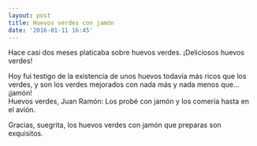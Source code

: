 ```yaml
---
layout: post
title: Huevos verdes con jamón
date: '2016-01-11 16:45'
---
```


Hace casi dos meses platicaba sobre huevos verdes. ¡Deliciosos huevos verdes! 

Hoy fui testigo de la existencia de unos huevos todavía más ricos que los verdes, y son los verdes mejorados con nada más y nada menos que... ¡jamón! <br />  Huevos verdes, Juan Ramón: Los probé con jamón y los comería hasta en el avión.

Gracias, suegrita, los huevos verdes con jamón que preparas son exquisitos.
